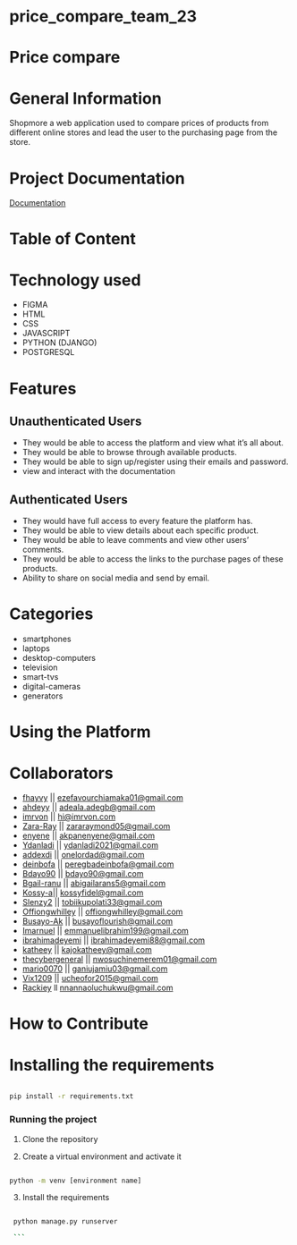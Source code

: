 # price_compare_team_23
# Price compare

# General Information
Shopmore a web application used to compare prices of products from different online stores and lead the user to the purchasing page from the store.

# Project Documentation 

[Documentation](https://docs.google.com/document/d/1LwY4xf3l5XciiLNhw41vyeaFBxyWQHW0W8_FRE-xsR4/edit)

# Table of Content

# Technology used
* FIGMA
* HTML
* CSS
* JAVASCRIPT
* PYTHON (DJANGO)
* POSTGRESQL

# Features
## Unauthenticated Users
* They would be able to access the platform and view what it’s all about.
* They would be able to browse through available products.
* They would be able to sign up/register using their emails and password.
* view and interact with the documentation

## Authenticated Users
-   They would have full access to every feature the platform has.
-   They would be able to view details about each specific product.
-   They would be able to leave comments and view other users’ comments.
-   They would be able to access the links to the purchase pages of these products.
-   Ability to share on social media and send by email.


# Categories
* smartphones
* laptops
* desktop-computers
* television
* smart-tvs
* digital-cameras
* generators

# Using the Platform


# Collaborators
* [fhayvy](github.com/fhayvy) || ezefavourchiamaka01@gmail.com
* [ahdeyy](github.com/Ahdeyyy) || adeala.adegb@gmail.com
* [imrvon](github.com/imrvon) || hi@imrvon.com
* [Zara-Ray](github.com/Zara-Ray) || zararaymond05@gmail.com
* [enyene](https://github.com/enyene) || akpanenyene@gmail.com
* [Ydanladi](https://github.com/Ydanladi) || ydanladi2021@gmail.com
* [addexdi](https://github.com/addexdi) || onelordad@gmail.com
* [deinbofa](https://github.com/deinbofa) || peregbadeinbofa@gmail.com
* [Bdayo90](https://github.com/Bdayo90) || bdayo90@gmail.com
* [Bgail-ranu](https://github.com/Bgail-ranu) || abigailarans5@gmail.com
* [Kossy-a](https://github.com/Kossy-a)|| kossyfidel@gmail.com
* [Slenzy2](https://github.com/Slenzy2) || tobiikupolati33@gmail.com
* [Offiongwhilley](https://github.com/Offiongwhilley) || offiongwhilley@gmail.com
* [Busayo-Ak](https://github.com/Busayo-Ak) || busayoflourish@gmail.com 
* [Imarnuel](https://github.com/Imarnuel) || emmanuelibrahim199@gmail.com 
* [ibrahimadeyemi](https://github.com/ibrahimadeyemi) || ibrahimadeyemi88@gmail.com 
* [katheey](https://github.com/katheey) || kajokatheey@gmail.com 
* [thecybergeneral](https://github.com/thecybergeneral) || nwosuchinemerem01@gmail.com
* [mario0070](https://github.com/mario0070) || ganiujamiu03@gmail.com 
* [Vix1209](https://github.com/Vix1209) || ucheofor2015@gmail.com 
* [Rackiey](https://github.com/Rackiey) ll nnannaoluchukwu@gmail.com

# How to Contribute


# Installing the requirements

```bash

pip install -r requirements.txt

```

  

### Running the project

  

1. Clone the repository

2. Create a virtual environment and activate it

```bash

python -m venv [environment name]

```

3. Install the requirements

  

```bash

 python manage.py runserver

 ```
